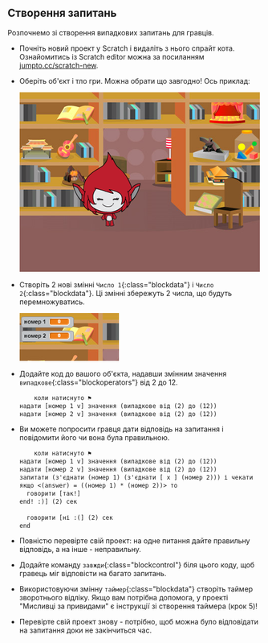## Створення запитань

Розпочнемо зі створення випадкових запитань для гравців.

+ Почніть новий проект у Scratch і видаліть з нього спрайт кота. Ознайомитись із Scratch editor можна за посиланням <a href="http://jumpto.cc/scratch-new" target="_blank">jumpto.cc/scratch-new</a>.

+ Оберіть об'єкт і тло гри. Можна обрати що завгодно! Ось приклад:
    
    ![знімок екрану](images/brain-setting.png)

+ Створіть 2 нові змінні `Число 1`{:class="blockdata"} і `Число 2`{:class="blockdata"}. Ці змінні збережуть 2 числа, що будуть перемножуватись.
    
    ![знімок екрану](images/brain-variables.png)

+ Додайте код до вашого об'єкта, надавши змінним значення `випадкове`{:class="blockoperators"} від 2 до 12.
    
    ```blocks
        коли натиснуто ⚑
    надати [номер 1 v] значення (випадкове від (2) до (12))
    надати [номер 2 v] значення (випадкове від (2) до (12))
    ```

+ Ви можете попросити гравця дати відповідь на запитання і повідомити його чи вона була правильною.
    
    ```blocks
        коли натиснуто ⚑
    надати [номер 1 v] значення (випадкове від (2) до (12))
    надати [номер 2 v] значення (випадкове від (2) до (12))
    запитати (з'єднати (номер 1) (з'єднати [ x ] (номер 2))) і чекати
    якщо <(answer) = ((номер 1) * (номер 2))> то 
      говорити [так!]
    end! :)] (2) сек
    
      говорити [ні :(] (2) сек
    end
    ```

+ Повністю перевірте свій проект: на одне питання дайте правильну відповідь, а на інше - неправильну.

+ Додайте команду `завжди`{:class="blockcontrol"} біля цього коду, щоб гравець міг відповісти на багато запитань.

+ Використовуючи змінну `таймер`{:class="blockdata"} створіть таймер зворотнього відліку. Якщо вам потрібна допомога, у проекті "Мисливці за привидами" є інструкції зі створення таймера (крок 5)!

+ Перевірте свій проект знову - потрібно, щоб можна було відповідати на запитання доки не закінчиться час.